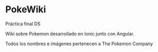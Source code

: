 # PokeWiki
Práctica final DS

Wiki sobre Pokemon desarrollado en Ionic junto con Angular.


Todos los nombres e imágenes pertenecen a The Pokemon Company
